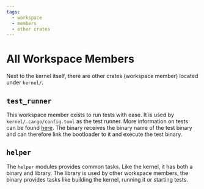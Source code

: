 ```yaml
---
tags:
  - workspace
  - members
  - other crates
---
```


# All Workspace Members

Next to the kernel itself, there are other crates (workspace member) located under `kernel/`.

## `test_runner`

This workspace member exists to run tests with ease. It is used by `kernel/.cargo/config.toml` as the test runner. More information on tests can be found [here][docs::testing]. The binary receives the binary name of the test binary and can therefore link the bootloader to it and execute the test binary.

## `helper`

The `helper` modules provides common tasks. Like the kernel, it has both a binary and library. The library is used by other workspace members, the binary provides tasks like building the kernel, running it or starting tests.

[//]: # (Links)

[docs::testing]: ../testing.md
